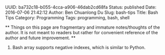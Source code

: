 UUID: ba732c18-b055-4cca-a906-46dab2cd68fa
Status: published
Date: 2016-07-06 21:42:12
Author: Ben Chuanlong Du
Slug: bash-tips
Title: Bash Tips
Category: Programming
Tags: programming, bash, shell

**
Things on this page are
fragmentary and immature notes/thoughts of the author.
It is not meant to readers
but rather for convenient reference of the author and future improvement.
**

1. Bash array supports negative indexes,
which is similar to Python.
